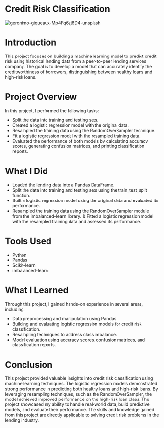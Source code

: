 # Credit Risk Classification
![geronimo-giqueaux-Mp4Fq6zj6D4-unsplash](https://github.com/CLizardi/credit-risk-classification/assets/52866379/438300b8-57e8-4bbe-ba5a-e2b0b2bd78ee)


# Introduction
This project focuses on building a machine learning model to predict credit risk using historical lending data from a peer-to-peer lending services company. The goal is to develop a model that can accurately identify the creditworthiness of borrowers, distinguishing between healthy loans and high-risk loans.

# Project Overview
In this project, I performed the following tasks:

* Split the data into training and testing sets.
* Created a logistic regression model with the original data.
* Resampled the training data using the RandomOverSampler technique.
* Fit a logistic regression model with the resampled training data.
* Evaluated the performance of both models by calculating accuracy scores, generating confusion matrices, and printing classification reports.

# What I Did
* Loaded the lending data into a Pandas DataFrame.
* Split the data into training and testing sets using the train_test_split function.
* Built a logistic regression model using the original data and evaluated its performance.
* Resampled the training data using the RandomOverSampler module from the imbalanced-learn library.
& Fitted a logistic regression model with the resampled training data and assessed its performance.

# Tools Used
* Python
* Pandas
* Scikit-learn
* imbalanced-learn

# What I Learned
Through this project, I gained hands-on experience in several areas, including:
* Data preprocessing and manipulation using Pandas.
* Building and evaluating logistic regression models for credit risk classification.
* Resampling techniques to address class imbalance.
* Model evaluation using accuracy scores, confusion matrices, and classification reports.

# Conclusion
This project provided valuable insights into credit risk classification using machine learning techniques. The logistic regression models demonstrated strong performance in predicting both healthy loans and high-risk loans. By leveraging resampling techniques, such as the RandomOverSampler, the model achieved improved performance on the high-risk loan class. The project showcased my ability to handle real-world data, build predictive models, and evaluate their performance. The skills and knowledge gained from this project are directly applicable to solving credit risk problems in the lending industry.
